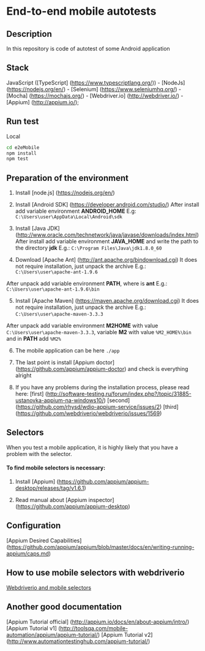 End-to-end mobile autotests
=======


## Description
In this repository is code of autotest of some Android application


## Stack
JavaScript ([TypeScript] (https://www.typescriptlang.org/)) -
 [NodeJs] (https://nodejs.org/en/) -
 [Selenium] (https://www.seleniumhq.org/) -
 [Mocha] (https://mochajs.org/) -
 [Webdriver.io] (http://webdriver.io/) -
 [Appium] (http://appium.io/);


## Run test
Local
```bash
cd e2eMobile
npm install
npm test
```


## Preparation of the environment

1. Install [node.js] (https://nodejs.org/en/)

2. Install [Android SDK] (https://developer.android.com/studio/)
After install add variable environment **ANDROID_HOME**
E.g:
`C:\Users\user\AppData\Local\Android\sdk`

3. Install [Java JDK] (http://www.oracle.com/technetwork/java/javase/downloads/index.html)
After install add variable environment **JAVA_HOME** and write the path to the directory **jdk**
E.g.:
`C:\Program Files\Java\jdk1.8.0_60`

4. Download [Apache Ant] (http://ant.apache.org/bindownload.cgi)
It does not require installation, just unpack the archive
E.g.:
`C:\Users\user\apache-ant-1.9.6`

After unpack add variable environment **PATH**, where is **ant**
E.g.:
`C:\Users\user\apache-ant-1.9.6\bin`

5. Install [Apache Maven] (https://maven.apache.org/download.cgi)
It does not require installation, just unpack the archive
E.g.:
`C:\Users\user\apache-maven-3.3.3`

After unpack add variable environment **M2HOME** with value `C:\Users\user\apache-maven-3.3.3`,
variable **M2** with value `%M2_HOME%\bin` and in **PATH** add `%M2%`

6. The mobile application can be here
`./app`

7. The last point is install [Appium doctor] (https://github.com/appium/appium-doctor) and check is everything alright

8. If you have any problems during the installation process, please read here:
[first] (http://software-testing.ru/forum/index.php?/topic/31885-ustanovka-appium-na-windows10/)
[second] (https://github.com/rhysd/wdio-appium-service/issues/2)
[third] (https://github.com/webdriverio/webdriverio/issues/1569)


## Selectors

When you test a mobile application, it is highly likely that you have a problem with the selector.

#### To find mobile selectors is necessary:

1. Install [Appium] (https://github.com/appium/appium-desktop/releases/tag/v1.6.1)

2. Read manual about [Appium inspector] (https://github.com/appium/appium-desktop)


## Configuration
[Appium Desired Capabilities] (https://github.com/appium/appium/blob/master/docs/en/writing-running-appium/caps.md)


## How to use mobile selectors with webdriverio
[Webdriverio and mobile selectors](http://webdriver.io/guide/usage/selectors.html#Mobile-Selectors)

## Another good documentation
[Appium Tutorial official] (http://appium.io/docs/en/about-appium/intro/)
[Appium Tutorial v1] (http://toolsqa.com/mobile-automation/appium/appium-tutorial/)
[Appium Tutorial v2] (http://www.automationtestinghub.com/appium-tutorial/)
